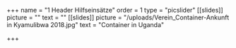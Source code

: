 +++
name = "1 Header Hilfseinsätze"
order = 1
type = "picslider"
[[slides]]
picture = ""
text = ""
[[slides]]
picture = "/uploads/Verein_Container-Ankunft in Kyamulibwa 2018.jpg"
text = "Container in Uganda"

+++
